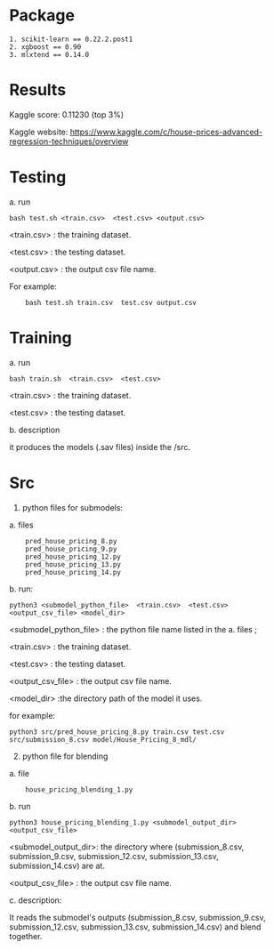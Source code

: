 # Package
    1. scikit-learn == 0.22.2.post1
    2. xgboost == 0.90
    3. mlxtend == 0.14.0

# Results

Kaggle score: 0.11230 (top 3%)

Kaggle website: https://www.kaggle.com/c/house-prices-advanced-regression-techniques/overview


# Testing

a. run

    bash test.sh <train.csv>  <test.csv> <output.csv>

<train.csv> : the training dataset.

<test.csv> : the testing dataset.

<output.csv> : the output csv file name.

For example:

        bash test.sh train.csv  test.csv output.csv
        

# Training

a. run

    bash train.sh  <train.csv>  <test.csv> 

<train.csv> : the training dataset.

<test.csv> : the testing dataset.

b. description

it produces the models (.sav files) inside the /src.



# Src
1. python files for submodels:

a. files

        pred_house_pricing_8.py 
        pred_house_pricing_9.py 
        pred_house_pricing_12.py 
        pred_house_pricing_13.py 
        pred_house_pricing_14.py 

b. run:

    python3 <submodel_python_file>  <train.csv>  <test.csv>  <output_csv_file> <model_dir>
    
<submodel_python_file> : the python file name listed in the a. files ;

<train.csv> : the training dataset.

<test.csv> : the testing dataset.

<output_csv_file> : the output csv file name.

<model_dir> :the directory path of the model it uses.

for example:

    python3 src/pred_house_pricing_8.py train.csv test.csv src/submission_8.csv model/House_Pricing_8_mdl/

2. python file for blending

a. file

        house_pricing_blending_1.py
        
        
b. run

    python3 house_pricing_blending_1.py <submodel_output_dir> <output_csv_file>
    
<submodel_output_dir>: the directory where (submission_8.csv, submission_9.csv, submission_12.csv, submission_13.csv, submission_14.csv)  are at.

<output_csv_file> : the output csv file name.

c. description:

It reads the submodel's outputs (submission_8.csv, submission_9.csv, submission_12.csv, submission_13.csv, submission_14.csv) and blend together.
